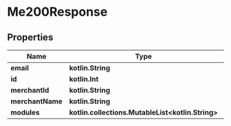 
# Me200Response

## Properties
Name | Type | Description | Notes
------------ | ------------- | ------------- | -------------
**email** | **kotlin.String** |  |  [optional]
**id** | **kotlin.Int** |  |  [optional]
**merchantId** | **kotlin.String** |  |  [optional]
**merchantName** | **kotlin.String** |  |  [optional]
**modules** | **kotlin.collections.MutableList&lt;kotlin.String&gt;** |  |  [optional]



